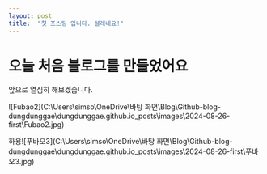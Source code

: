 ```yaml
---
layout: post
title:  "첫 포스팅 입니다. 설레네요!"
---
```


# 오늘 처음 블로그를 만들었어요

앞으로 열심히 해보겠습니다. 



![Fubao2](C:\Users\simso\OneDrive\바탕 화면\Blog\Github-blog-dungdunggae\dungdunggae.github.io\_posts\images\2024-08-26-first\Fubao2.jpg)



하용![푸바오3](C:\Users\simso\OneDrive\바탕 화면\Blog\Github-blog-dungdunggae\dungdunggae.github.io\_posts\images\2024-08-26-first\푸바오3.jpg)
